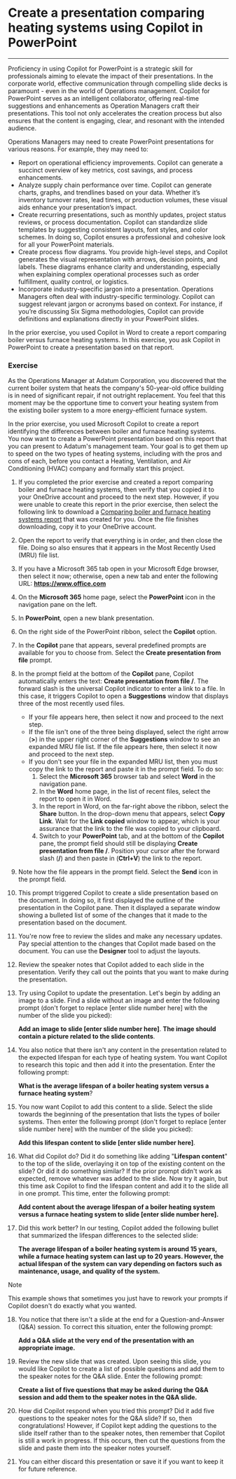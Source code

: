 # Create a presentation comparing heating systems using Copilot in PowerPoint
---
Proficiency in using Copilot for PowerPoint is a strategic skill for professionals aiming to elevate the impact of their presentations. In the corporate world, effective communication through compelling slide decks is paramount - even in the world of Operations management. Copilot for PowerPoint serves as an intelligent collaborator, offering real-time suggestions and enhancements as Operation Managers craft their presentations. This tool not only accelerates the creation process but also ensures that the content is engaging, clear, and resonant with the intended audience.

Operations Managers may need to create PowerPoint presentations for various reasons. For example, they may need to:

 -  Report on operational efficiency improvements. Copilot can generate a succinct overview of key metrics, cost savings, and process enhancements.
 -  Analyze supply chain performance over time. Copilot can generate charts, graphs, and trendlines based on your data. Whether it’s inventory turnover rates, lead times, or production volumes, these visual aids enhance your presentation’s impact.
 -  Create recurring presentations, such as monthly updates, project status reviews, or process documentation. Copilot can standardize slide templates by suggesting consistent layouts, font styles, and color schemes. In doing so, Copilot ensures a professional and cohesive look for all your PowerPoint materials.
 -  Create process flow diagrams. You provide high-level steps, and Copilot generates the visual representation with arrows, decision points, and labels. These diagrams enhance clarity and understanding, especially when explaining complex operational processes such as order fulfillment, quality control, or logistics.<br>
 -  Incorporate industry-specific jargon into a presentation. Operations Managers often deal with industry-specific terminology. Copilot can suggest relevant jargon or acronyms based on context. For instance, if you’re discussing Six Sigma methodologies, Copilot can provide definitions and explanations directly in your PowerPoint slides.

In the prior exercise, you used Copilot in Word to create a report comparing boiler versus furnace heating systems. In this exercise, you ask Copilot in PowerPoint to create a presentation based on that report.

### Exercise

As the Operations Manager at Adatum Corporation, you discovered that the current boiler system that heats the company's 50-year-old office building is in need of significant repair, if not outright replacement. You feel that this moment may be the opportune time to convert your heating system from the existing boiler system to a more energy-efficient furnace system.

In the prior exercise, you used Microsoft Copilot to create a report identifying the differences between boiler and furnace heating systems. You now want to create a PowerPoint presentation based on this report that you can present to Adatum's management team. Your goal is to get them up to speed on the two types of heating systems, including with the pros and cons of each, before you contact a Heating, Ventilation, and Air Conditioning (HVAC) company and formally start this project.

1.  If you completed the prior exercise and created a report comparing boiler and furnace heating systems, then verify that you copied it to your OneDrive account and proceed to the next step. However, if you were unable to create this report in the prior exercise, then select the following link to download a [Comparing boiler and furnace heating systems report](https://edxinteractivepage.blob.core.windows.net/ms-4004/Comparing%20boiler%20and%20furnace%20heating%20systems%20report.docx) that was created for you. Once the file finishes downloading, copy it to your OneDrive account.
2.  Open the report to verify that everything is in order, and then close the file. Doing so also ensures that it appears in the Most Recently Used (MRU) file list.
3.  If you have a Microsoft 365 tab open in your Microsoft Edge browser, then select it now; otherwise, open a new tab and enter the following URL: **https://www.office.com**
4.  On the **Microsoft 365** home page, select the **PowerPoint** icon in the navigation pane on the left.
5.  In **PowerPoint**, open a new blank presentation.
6.  On the right side of the PowerPoint ribbon, select the **Copilot** option.
7.  In the **Copilot** pane that appears, several predefined prompts are available for you to choose from. Select the **Create presentation from file** prompt.
8.  In the prompt field at the bottom of the **Copilot** pane, Copilot automatically enters the text: **Create presentation from file /**. The forward slash is the universal Copilot indicator to enter a link to a file. In this case, it triggers Copilot to open a **Suggestions** window that displays three of the most recently used files.
     -  If your file appears here, then select it now and proceed to the next step.
     -  If the file isn't one of the three being displayed, select the right arrow (**&gt;**) in the upper right corner of the **Suggestions** window to see an expanded MRU file list. If the file appears here, then select it now and proceed to the next step.
     -  If you don't see your file in the expanded MRU list, then you must copy the link to the report and paste it in the prompt field. To do so:
        1.  Select the **Microsoft 365** browser tab and select **Word** in the navigation pane.
        2.  In the **Word** home page, in the list of recent files, select the report to open it in Word.
        3.  In the report in Word, on the far-right above the ribbon, select the **Share** button. In the drop-down menu that appears, select **Copy Link**. Wait for the **Link copied** window to appear, which is your assurance that the link to the file was copied to your clipboard.
        4.  Switch to your **PowerPoint** tab, and at the bottom of the **Copilot** pane, the prompt field should still be displaying **Create presentation from file /**. Position your cursor after the forward slash (**/**) and then paste in (**Ctrl+V**) the link to the report.
9.  Note how the file appears in the prompt field. Select the **Send** icon in the prompt field.
10. This prompt triggered Copilot to create a slide presentation based on the document. In doing so, it first displayed the outline of the presentation in the Copilot pane. Then it displayed a separate window showing a bulleted list of some of the changes that it made to the presentation based on the document.
11. You're now free to review the slides and make any necessary updates. Pay special attention to the changes that Copilot made based on the document. You can use the **Designer** tool to adjust the layouts.
12. Review the speaker notes that Copilot added to each slide in the presentation. Verify they call out the points that you want to make during the presentation.
13. Try using Copilot to update the presentation. Let's begin by adding an image to a slide. Find a slide without an image and enter the following prompt (don't forget to replace \[enter slide number here\] with the number of the slide you picked):
    
    **Add an image to slide \[enter slide number here\]**. **The image should contain a picture related to the slide contents**.
14. You also notice that there isn't any content in the presentation related to the expected lifespan for each type of heating system. You want Copilot to research this topic and then add it into the presentation. Enter the following prompt:
    
    **What is the average lifespan of a boiler heating system versus a furnace heating system**?
15. You now want Copilot to add this content to a slide. Select the slide towards the beginning of the presentation that lists the types of boiler systems. Then enter the following prompt (don't forget to replace \[enter slide number here\] with the number of the slide you picked):
    
    **Add this lifespan content to slide \[enter slide number here\]**.
16. What did Copilot do? Did it do something like adding "**Lifespan content**" to the top of the slide, overlaying it on top of the existing content on the slide? Or did it do something similar? If the prior prompt didn't work as expected, remove whatever was added to the slide. Now try it again, but this time ask Copilot to find the lifespan content and add it to the slide all in one prompt. This time, enter the following prompt:
    
    **Add content about the average lifespan of a boiler heating system versus a furnace heating system to slide \[enter slide number here\].**
17. Did this work better? In our testing, Copilot added the following bullet that summarized the lifespan differences to the selected slide:
    
    **The average lifespan of a boiler heating system is around 15 years, while a furnace heating system can last up to 20 years. However, the actual lifespan of the system can vary depending on factors such as maintenance, usage, and quality of the system.**
    
> [!NOTE]
> This example shows that sometimes you just have to rework your prompts if Copilot doesn't do exactly what you wanted.
18. You notice that there isn't a slide at the end for a Question-and-Answer (Q&A) session. To correct this situation, enter the following prompt:
    
    **Add a Q&A slide at the very end of the presentation with an appropriate image.**
19. Review the new slide that was created. Upon seeing this slide, you would like Copilot to create a list of possible questions and add them to the speaker notes for the Q&A slide. Enter the following prompt:
    
    **Create a list of five questions that may be asked during the Q&A session and add them to the speaker notes in the Q&A slide.**
20. How did Copilot respond when you tried this prompt? Did it add five questions to the speaker notes for the Q&A slide? If so, then congratulations! However, if Copilot kept adding the questions to the slide itself rather than to the speaker notes, then remember that Copilot is still a work in progress. If this occurs, then cut the questions from the slide and paste them into the speaker notes yourself.
21. You can either discard this presentation or save it if you want to keep it for future reference.<br>
